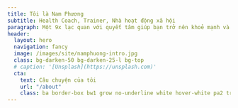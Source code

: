 ```yaml
---
title: Tôi là Nam Phương
subtitle: Health Coach, Trainer, Nhà hoạt động xã hội
paragraph: Một 9x lạc quan với quyết tâm giúp bạn trở nên khoẻ mạnh và hạnh phúc
header:
  layout: hero
  navigation: fancy
  image: /images/site/namphuong-intro.jpg
  class: bg-darken-50 bg-darken-25-l bg-top
  # caption: '[Unsplash](https://unsplash.com)'
  cta:
    text: Câu chuyện của tôi
    url: "/about"
    class: ba border-box bw1 grow no-underline white hover-white pa2 tracked ttu
---
```

